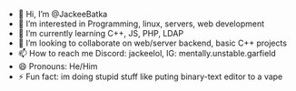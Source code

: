 - 👋 Hi, I’m @JackeeBatka
- 👀 I’m interested in Programming, linux, servers, web development
- 🌱 I’m currently learning C++, JS, PHP, LDAP
- 💞️ I’m looking to collaborate on web/server backend, basic C++ projects
- 📫 How to reach me Discord: jackeelol, IG: mentally.unstable.garfield
- 😄 Pronouns: He/Him
- ⚡ Fun fact: im doing stupid stuff like puting binary-text editor to a vape

<!---
JackeeBatka/JackeeBatka is a ✨ special ✨ repository because its `README.md` (this file) appears on your GitHub profile.
You can click the Preview link to take a look at your changes.
--->
